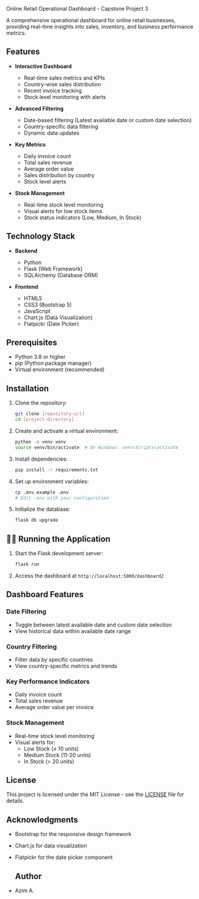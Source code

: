 Online Retail Operational Dashboard - Capstone Project 3 

A comprehensive operational dashboard for online retail businesses, providing real-time insights into sales, inventory, and business performance metrics.

## Features

- **Interactive Dashboard**
  - Real-time sales metrics and KPIs
  - Country-wise sales distribution
  - Recent invoice tracking
  - Stock level monitoring with alerts

- **Advanced Filtering**
  - Date-based filtering (Latest available date or custom date selection)
  - Country-specific data filtering
  - Dynamic data updates

- **Key Metrics**
  - Daily invoice count
  - Total sales revenue
  - Average order value
  - Sales distribution by country
  - Stock level alerts

- **Stock Management**
  - Real-time stock level monitoring
  - Visual alerts for low stock items
  - Stock status indicators (Low, Medium, In Stock)

## Technology Stack

- **Backend**
  - Python
  - Flask (Web Framework)
  - SQLAlchemy (Database ORM)

- **Frontend**
  - HTML5
  - CSS3 (Bootstrap 5)
  - JavaScript
  - Chart.js (Data Visualization)
  - Flatpickr (Date Picker)

## Prerequisites

- Python 3.8 or higher
- pip (Python package manager)
- Virtual environment (recommended)

## Installation

1. Clone the repository:
   ```bash
   git clone [repository-url]
   cd [project-directory]
   ```

2. Create and activate a virtual environment:
   ```bash
   python -m venv venv
   source venv/bin/activate  # On Windows: venv\Scripts\activate
   ```

3. Install dependencies:
   ```bash
   pip install -r requirements.txt
   ```

4. Set up environment variables:
   ```bash
   cp .env.example .env
   # Edit .env with your configuration
   ```

5. Initialize the database:
   ```bash
   flask db upgrade
   ```

## 🏃‍♂️ Running the Application

1. Start the Flask development server:
   ```bash
   flask run
   ```

2. Access the dashboard at `http://localhost:5000/dashboard2`

## Dashboard Features

### Date Filtering
- Toggle between latest available date and custom date selection
- View historical data within available date range

### Country Filtering
- Filter data by specific countries
- View country-specific metrics and trends

### Key Performance Indicators
- Daily invoice count
- Total sales revenue
- Average order value per invoice

### Stock Management
- Real-time stock level monitoring
- Visual alerts for:
  - Low Stock (≤ 10 units)
  - Medium Stock (11-20 units)
  - In Stock (> 20 units)


## License

This project is licensed under the MIT License - see the [LICENSE](LICENSE) file for details.


## Acknowledgments

- Bootstrap for the responsive design framework
- Chart.js for data visualization
- Flatpickr for the date picker component

  ## Author

- Azim A.

